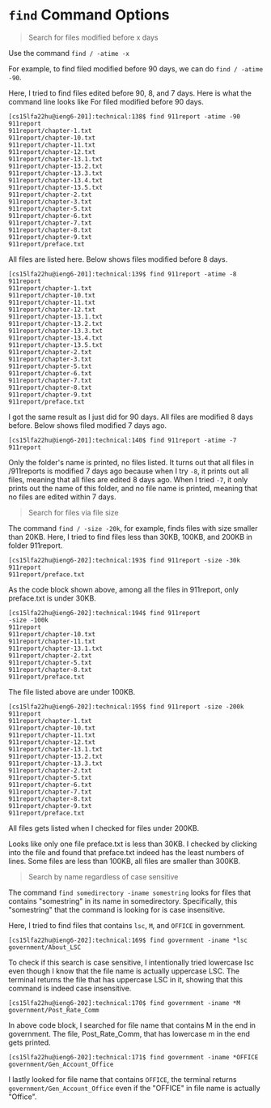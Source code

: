 # `find` Command Options
> Search for files modified before x days

Use the command `find / -atime -x`

For example, to find filed modified before 90 days, we can do `find / -atime -90​`.

Here, I tried to find files edited before 90, 8, and 7 days.
Here is what the command line looks like
For filed modified before 90 days.

```
[cs15lfa22hu@ieng6-201]:technical:138$ find 911report -atime -90
911report
911report/chapter-1.txt
911report/chapter-10.txt
911report/chapter-11.txt
911report/chapter-12.txt
911report/chapter-13.1.txt
911report/chapter-13.2.txt
911report/chapter-13.3.txt
911report/chapter-13.4.txt
911report/chapter-13.5.txt
911report/chapter-2.txt
911report/chapter-3.txt
911report/chapter-5.txt
911report/chapter-6.txt
911report/chapter-7.txt
911report/chapter-8.txt
911report/chapter-9.txt
911report/preface.txt
```
All files are listed here.
Below shows files modified before 8 days.

```
[cs15lfa22hu@ieng6-201]:technical:139$ find 911report -atime -8
911report
911report/chapter-1.txt
911report/chapter-10.txt
911report/chapter-11.txt
911report/chapter-12.txt
911report/chapter-13.1.txt
911report/chapter-13.2.txt
911report/chapter-13.3.txt
911report/chapter-13.4.txt
911report/chapter-13.5.txt
911report/chapter-2.txt
911report/chapter-3.txt
911report/chapter-5.txt
911report/chapter-6.txt
911report/chapter-7.txt
911report/chapter-8.txt
911report/chapter-9.txt
911report/preface.txt
```
I got the same result as I just did for 90 days. All files are modified 8 days before.
Below shows filed modified 7 days ago.
```
[cs15lfa22hu@ieng6-201]:technical:140$ find 911report -atime -7
911report
```
Only the folder's name is printed, no files listed.
It turns out that all files in /911reports is modified 7 days ago because when I try `-8`, it prints out all files, meaning that all files are edited 8 days ago. When I tried `-7`, it only prints out the name of this folder, and no file name is printed, meaning that no files are edited within 7 days.

> Search for files via file size

The command `find / -size -20k`, for example, finds files with size smaller than 20KB.
Here, I tried to find files less than 30KB, 100KB, and 200KB in folder 911report.

```
[cs15lfa22hu@ieng6-202]:technical:193$ find 911report -size -30k
911report
911report/preface.txt
```

As the code block shown above, among all the files in 911report, only preface.txt is under 30KB.

```
[cs15lfa22hu@ieng6-202]:technical:194$ find 911report 
-size -100k
911report
911report/chapter-10.txt
911report/chapter-11.txt
911report/chapter-13.1.txt
911report/chapter-2.txt
911report/chapter-5.txt
911report/chapter-8.txt
911report/preface.txt
```

The file listed above are under 100KB.

```
[cs15lfa22hu@ieng6-202]:technical:195$ find 911report -size -200k
911report
911report/chapter-1.txt
911report/chapter-10.txt
911report/chapter-11.txt
911report/chapter-12.txt
911report/chapter-13.1.txt
911report/chapter-13.2.txt
911report/chapter-13.3.txt
911report/chapter-2.txt
911report/chapter-5.txt
911report/chapter-6.txt
911report/chapter-7.txt
911report/chapter-8.txt
911report/chapter-9.txt
911report/preface.txt
```

All files gets listed when I checked for files under 200KB.

Looks like only one file preface.txt is less than 30KB. I checked by clicking into the file and found that preface.txt indeed has the least numbers of lines. Some files are less than 100KB, all files are smaller than 300KB.

> Search by name regardless of case sensitive

The command `find somedirectory -iname somestring` looks for files that contains "somestring" in its name in somedirectory. Specifically, this "somestring" that the command is looking for is case insensitive.

Here, I tried to find files that contains `lsc`, `M`, and `OFFICE` in government.

```
[cs15lfa22hu@ieng6-202]:technical:169$ find government -iname *lsc
government/About_LSC
```

To check if this search is case sensitive, I intentionally tried lowercase lsc even though I know that the file name is actually uppercase LSC. The terminal returns the file that has uppercase LSC in it, showing that this command is indeed case insensitive.

```
[cs15lfa22hu@ieng6-202]:technical:170$ find government -iname *M  
government/Post_Rate_Comm
```

In above code block, I searched for file name that contains M in the end in government. The file, Post_Rate_Comm, that has lowercase m in the end gets printed.

```
[cs15lfa22hu@ieng6-202]:technical:171$ find government -iname *OFFICE
government/Gen_Account_Office
```
I lastly looked for file name that contains `OFFICE`, the terminal returns `government/Gen_Account_Office` even if the "OFFICE" in file name is actually "Office".
